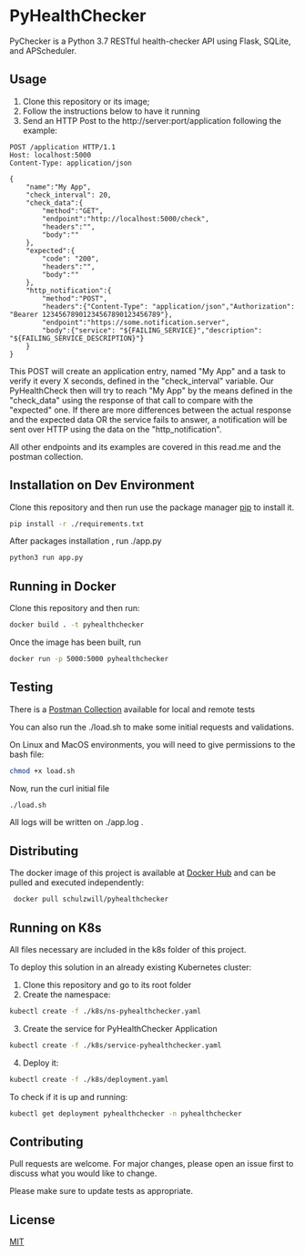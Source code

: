 # PyHealthChecker

PyChecker is a Python 3.7 RESTful health-checker API using Flask, SQLite, and APScheduler. 

## Usage

1) Clone this repository or its image;
2) Follow the instructions below to have it running
3) Send an HTTP Post to the http://server:port/application following the example:

```
POST /application HTTP/1.1
Host: localhost:5000
Content-Type: application/json

{
    "name":"My App",
    "check_interval": 20,
    "check_data":{
    	"method":"GET",
        "endpoint":"http://localhost:5000/check",
    	"headers":"",
    	"body":""
    },
    "expected":{
    	"code": "200",
    	"headers":"",
    	"body":""
    },
    "http_notification":{
    	"method":"POST",
    	"headers":{"Content-Type": "application/json","Authorization": "Bearer 12345678901234567890123456789"},
    	"endpoint":"https://some.notification.server",
    	"body":{"service": "${FAILING_SERVICE}","description": "${FAILING_SERVICE_DESCRIPTION}"}
    }
}
```
This POST will create an application entry, named "My App" and a task to verify it every X seconds, defined in the "check_interval" variable.
Our PyHealthCheck then will try to reach "My App" by the means defined in the "check_data" using the response of that call to compare with the "expected" one. If there are more differences between the actual response and the expected data OR the service fails to answer, a notification will be sent over HTTP using the data on the "http_notification".


All other endpoints and its examples are covered in this read.me and the postman collection.

## Installation on Dev Environment

Clone this repository and then run use the package manager [pip](https://pip.pypa.io/en/stable/) to install it.

```bash
pip install -r ./requirements.txt
```
After packages installation , run ./app.py
```bash
python3 run app.py
```


## Running in Docker

Clone this repository and then run:
```bash
docker build . -t pyhealthchecker
```

Once the image has been built, run
```bash
docker run -p 5000:5000 pyhealthchecker
```

## Testing
There is a [Postman Collection](https://www.getpostman.com/collections/6e3e8503d5700333b99f) available for local and remote tests

You can also run the ./load.sh to make some initial requests and validations.

On Linux and MacOS environments, you will need to give permissions to the bash file:
```bash
chmod +x load.sh 
```
Now, run the curl initial file
```bash
./load.sh
```

All logs will be written on ./app.log .

## Distributing
The docker image of this project is available at [Docker Hub](https://hub.docker.com/r/schulzwill/pyhealthchecker) and can be pulled and executed independently:
```bash
 docker pull schulzwill/pyhealthchecker
```

## Running on K8s

All files necessary are included in the k8s folder of this project.

To deploy this solution in an already existing Kubernetes cluster:

1) Clone this repository and go to its root folder
2) Create the namespace:
```bash
kubectl create -f ./k8s/ns-pyhealthchecker.yaml 
```
3) Create the service for PyHealthChecker Application
```bash
kubectl create -f ./k8s/service-pyhealthchecker.yaml 
```

4) Deploy it:

```bash
kubectl create -f ./k8s/deployment.yaml
``` 

To check if it is up and running:
```bash
kubectl get deployment pyhealthchecker -n pyhealthchecker
```

## Contributing
Pull requests are welcome. 
For major changes, please open an issue first to discuss what you would like to change.

Please make sure to update tests as appropriate.

## License
[MIT](https://choosealicense.com/licenses/mit/)